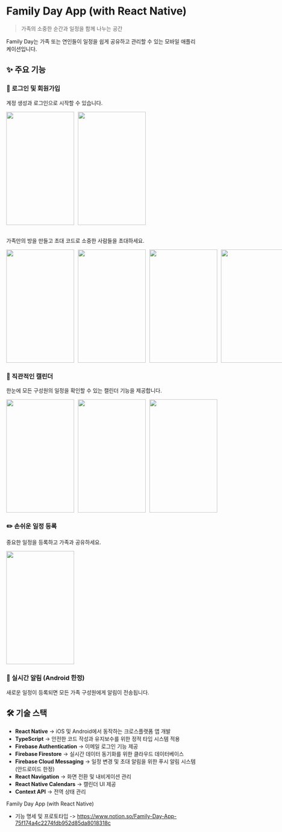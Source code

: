 # Family Day App (with React Native)


> 가족의 소중한 순간과 일정을 함께 나누는 공간

Family Day는 가족 또는 연인들이 일정을 쉽게 공유하고 관리할 수 있는 모바일 애플리케이션입니다. 


## ✨ 주요 기능

### 🔐 로그인 및 회원가입
계정 생성과 로그인으로 시작할 수 있습니다.

<div style="display: flex; align-items: center; gap: 10px;">
  <img src="https://github.com/user-attachments/assets/32263dff-2fe7-4d89-a4a9-9778f1533db3" width="180" height="300">
  <img src="https://github.com/user-attachments/assets/7c09ec18-4aaf-497e-82b2-5890b8aa8fa4" width="180" height="300">
</div>

<br>

가족만의 방을 만들고 초대 코드로 소중한 사람들을 초대하세요.

<div style="display: flex; align-items: center; gap: 10px;">
  <img src="https://github.com/user-attachments/assets/090fb59f-1e4b-458d-869d-dde545e56d45" width="180" height="300">
  <img src="https://github.com/user-attachments/assets/b3af7246-328c-453f-bd7a-81746e6629b3" width="180" height="300">
  <img src="https://github.com/user-attachments/assets/5d0d333b-8dd8-4318-80af-d42aeb85402d" width="180" height="300">
  <img src="https://github.com/user-attachments/assets/3e79995b-4aec-40df-a0a7-bc622d61d139" width="180" height="300"> 
</div>

### 📅 직관적인 캘린더
한눈에 모든 구성원의 일정을 확인할 수 있는 캘린더 기능을 제공합니다.

<div style="display: flex; align-items: center; gap: 10px;">
  <img src="https://github.com/user-attachments/assets/c9331a3a-87e4-4a31-81f3-95bc86b20bb6" width="180" height="300">
  <img src="https://github.com/user-attachments/assets/f13e2956-0ede-42cb-b36f-f5371f5e9b12" width="180" height="300">
  <img src="https://github.com/user-attachments/assets/37591d36-d7f5-4f3c-aa68-3b476d30ed95" width="180" height="300">
</div>

### ✏️ 손쉬운 일정 등록
중요한 일정을 등록하고 가족과 공유하세요.

<img src="https://github.com/user-attachments/assets/708cd03e-397a-4614-93a7-40d0f235d5d3" width="180" height="300">

### 🔔 실시간 알림 (Android 한정)
새로운 일정이 등록되면 모든 가족 구성원에게 알림이 전송됩니다.


## 🛠️ 기술 스택

- **React Native** → iOS 및 Android에서 동작하는 크로스플랫폼 앱 개발  
- **TypeScript** → 안전한 코드 작성과 유지보수를 위한 정적 타입 시스템 적용  
- **Firebase Authentication** → 이메일 로그인 기능 제공  
- **Firebase Firestore** → 실시간 데이터 동기화를 위한 클라우드 데이터베이스  
- **Firebase Cloud Messaging** → 일정 변경 및 초대 알림을 위한 푸시 알림 시스템(안드로이드 한정)
- **React Navigation** → 화면 전환 및 내비게이션 관리  
- **React Native Calendars** → 캘린더 UI 제공  
- **Context API** → 전역 상태 관리





Family Day App (with React Native)

- 기능 명세 및 프로토타입 
 -> https://www.notion.so/Family-Day-App-75f174a4c2274fdb952d85da8018318c
 
